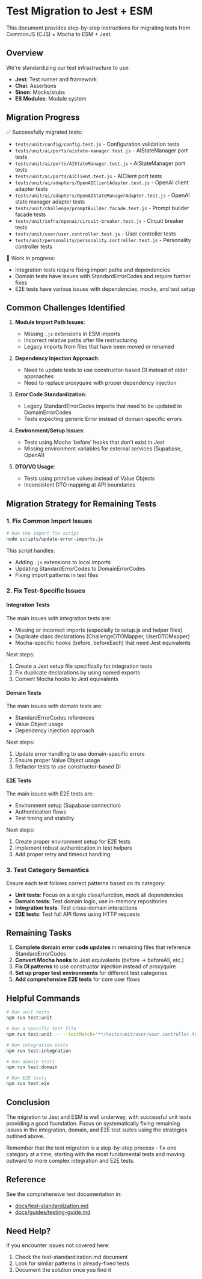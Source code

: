 # Test Migration to Jest + ESM

This document provides step-by-step instructions for migrating tests from CommonJS (CJS) + Mocha to ESM + Jest.

## Overview

We're standardizing our test infrastructure to use:
- **Jest**: Test runner and framework
- **Chai**: Assertions
- **Sinon**: Mocks/stubs
- **ES Modules**: Module system

## Migration Progress

✅ Successfully migrated tests:
- `tests/unit/config/config.test.js` - Configuration validation tests
- `tests/unit/ai/ports/aistate-manager.test.js` - AIStateManager port tests 
- `tests/unit/ai/ports/AIStateManager.test.js` - AIStateManager port tests
- `tests/unit/ai/ports/AIClient.test.js` - AIClient port tests
- `tests/unit/ai/adapters/OpenAIClientAdapter.test.js` - OpenAI client adapter tests
- `tests/unit/ai/adapters/OpenAIStateManagerAdapter.test.js` - OpenAI state manager adapter tests
- `tests/unit/challenge/promptBuilder.facade.test.js` - Prompt builder facade tests
- `tests/unit/infra/openai/circuit-breaker.test.js` - Circuit breaker tests
- `tests/unit/user/user.controller.test.js` - User controller tests
- `tests/unit/personality/personality.controller.test.js` - Personality controller tests

🔄 Work in progress:
- Integration tests require fixing import paths and dependencies
- Domain tests have issues with StandardErrorCodes and require further fixes
- E2E tests have various issues with dependencies, mocks, and test setup

## Common Challenges Identified

1. **Module Import Path Issues**:
   - Missing `.js` extensions in ESM imports
   - Incorrect relative paths after file restructuring
   - Legacy imports from files that have been moved or renamed

2. **Dependency Injection Approach**:
   - Need to update tests to use constructor-based DI instead of older approaches
   - Need to replace proxyquire with proper dependency injection

3. **Error Code Standardization**:
   - Legacy StandardErrorCodes imports that need to be updated to DomainErrorCodes
   - Tests expecting generic Error instead of domain-specific errors

4. **Environment/Setup Issues**:
   - Tests using Mocha 'before' hooks that don't exist in Jest
   - Missing environment variables for external services (Supabase, OpenAI)

5. **DTO/VO Usage**:
   - Tests using primitive values instead of Value Objects
   - Inconsistent DTO mapping at API boundaries

## Migration Strategy for Remaining Tests

### 1. Fix Common Import Issues

```bash
# Run the import fix script
node scripts/update-error-imports.js
```

This script handles:
- Adding `.js` extensions to local imports
- Updating StandardErrorCodes to DomainErrorCodes
- Fixing import patterns in test files

### 2. Fix Test-Specific Issues

#### Integration Tests

The main issues with integration tests are:
- Missing or incorrect imports (especially to setup.js and helper files)
- Duplicate class declarations (ChallengeDTOMapper, UserDTOMapper)
- Mocha-specific hooks (before, beforeEach) that need Jest equivalents

Next steps:
1. Create a Jest setup file specifically for integration tests
2. Fix duplicate declarations by using named exports
3. Convert Mocha hooks to Jest equivalents

#### Domain Tests

The main issues with domain tests are:
- StandardErrorCodes references
- Value Object usage
- Dependency injection approach

Next steps:
1. Update error handling to use domain-specific errors
2. Ensure proper Value Object usage
3. Refactor tests to use constructor-based DI

#### E2E Tests

The main issues with E2E tests are:
- Environment setup (Supabase connection)
- Authentication flows
- Test timing and stability

Next steps:
1. Create proper environment setup for E2E tests
2. Implement robust authentication in test helpers
3. Add proper retry and timeout handling

### 3. Test Category Semantics

Ensure each test follows correct patterns based on its category:

- **Unit tests**: Focus on a single class/function, mock all dependencies
- **Domain tests**: Test domain logic, use in-memory repositories
- **Integration tests**: Test cross-domain interactions
- **E2E tests**: Test full API flows using HTTP requests

## Remaining Tasks

1. **Complete domain error code updates** in remaining files that reference StandardErrorCodes
2. **Convert Mocha hooks** to Jest equivalents (before → beforeAll, etc.)
3. **Fix DI patterns** to use constructor injection instead of proxyquire
4. **Set up proper test environments** for different test categories
5. **Add comprehensive E2E tests** for core user flows

## Helpful Commands

```bash
# Run unit tests
npm run test:unit

# Run a specific test file
npm run test:unit -- --testMatch='**/tests/unit/user/user.controller.test.js'

# Run integration tests
npm run test:integration

# Run domain tests
npm run test:domain

# Run E2E tests
npm run test:e2e
```

## Conclusion

The migration to Jest and ESM is well underway, with successful unit tests providing a good foundation. Focus on systematically fixing remaining issues in the integration, domain, and E2E test suites using the strategies outlined above.

Remember that the test migration is a step-by-step process - fix one category at a time, starting with the most fundamental tests and moving outward to more complex integration and E2E tests.

## Reference

See the comprehensive test documentation in:
- [docs/test-standardization.md](docs/test-standardization.md)
- [docs/guides/testing-guide.md](docs/guides/testing-guide.md)

## Need Help?

If you encounter issues not covered here:
1. Check the test-standardization.md document
2. Look for similar patterns in already-fixed tests
3. Document the solution once you find it 